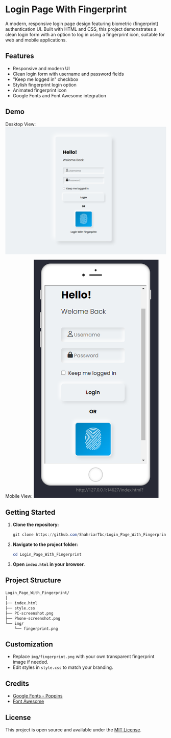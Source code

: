 # Login Page With Fingerprint

A modern, responsive login page design featuring biometric (fingerprint) authentication UI. Built with HTML and CSS, this project demonstrates a clean login form with an option to log in using a fingerprint icon, suitable for web and mobile applications.

## Features

- Responsive and modern UI
- Clean login form with username and password fields
- "Keep me logged in" checkbox
- Stylish fingerprint login option
- Animated fingerprint icon
- Google Fonts and Font Awesome integration

## Demo

Desktop View:
![Desktop Screenshot](PC-screenshot.png)

Mobile View:
![Mobile Screenshot](Phone-screenshot.png)

## Getting Started

1. **Clone the repository:**
   ```powershell
   git clone https://github.com/ShahriarTbc/Login_Page_With_Fingerprint.git
   ```
2. **Navigate to the project folder:**
   ```powershell
   cd Login_Page_With_Fingerprint
   ```
3. **Open `index.html` in your browser.**

## Project Structure

```
Login_Page_With_Fingerprint/
│
├── index.html
├── style.css
├── PC-screenshot.png
├── Phone-screenshot.png
└── img/
    └── fingerprint.png
```

## Customization

- Replace `img/fingerprint.png` with your own transparent fingerprint image if needed.
- Edit styles in `style.css` to match your branding.

## Credits

- [Google Fonts - Poppins](https://fonts.google.com/specimen/Poppins)
- [Font Awesome](https://fontawesome.com/)

## License

This project is open source and available under the [MIT License](LICENSE).
